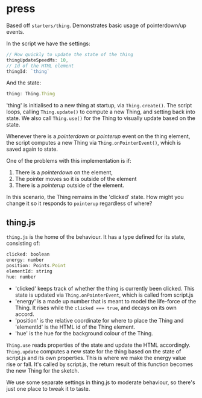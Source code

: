 # press

Based off `starters/thing`. Demonstrates basic usage of pointerdown/up events. 

In the script we have the settings:
```js
// How quickly to update the state of the thing
thingUpdateSpeedMs: 10,
// Id of the HTML element
thingId: `thing`
```

And the state:
```js
thing: Thing.Thing
```

'thing' is initialised to a new thing at startup, via `Thing.create()`. The script loops, calling `Thing.update()` to compute a new Thing, and setting back into state. We also call `Thing.use()` for the Thing to visually update based on the state.

Whenever there is a _pointerdown_ or _pointerup_ event on the thing element, the script computes a new Thing via `Thing.onPointerEvent()`, which is saved again to state.

One of the problems with this implementation is if:
1. There is a _pointerdown_ on the element, 
2. The pointer moves so it is outside of the element
3. There is a _pointerup_ outside of the element.

In this scenario, the Thing remains in the 'clicked' state. How might you change it so it responds to `pointerup` regardless of where?

## thing.js

`thing.js` is the home of the behaviour. It has a type defined for its state, consisting of:

```js
clicked: boolean
energy: number
position: Points.Point
elementId: string
hue: number
```

* 'clicked' keeps track of whether the thing is currently been clicked. This state is updated via `Thing.onPointerEvent`, which is called from script.js
* 'energy' is a made up number that is meant to model the life-force of the Thing. It rises while the `clicked === true`, and decays on its own accord.
* 'position' is the relative coordinate for where to place the Thing and 'elementId' is the HTML id of the Thing element. 
* 'hue' is the hue for the background colour of the Thing.

`Thing.use` reads properties of the state and update the HTML accordingly.
`Thing.update` computes a new state for the thing based on the state of script.js and its own properties. This is where we make the energy value rise or fall. It's called by script.js, the return result of this function becomes the new Thing for the sketch.

We use some separate settings in thing.js to moderate behaviour, so there's just one place to tweak it to taste.
